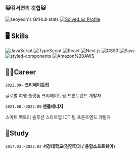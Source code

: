 ### 😺김서연의 깃헙😺
![seoyeon's GitHub stats](https://github-readme-stats.vercel.app/api?username=aeong98&show_icons=true&theme=radical)
[![Solved.ac Profile](http://mazassumnida.wtf/api/v2/generate_badge?boj=sy9815)](https://solved.ac/sy9815/)

## 🖥 Skills 
![JavaScript](https://img.shields.io/badge/JavaScript-F7DF1E.svg?&style=for-the-badge&logo=JavaScript&logoColor=white)
![TypeScript](https://img.shields.io/badge/TypeScript-3178C6.svg?&style=for-the-badge&logo=TypeScript&logoColor=white)
![React](https://img.shields.io/badge/React-61DAFB.svg?&style=for-the-badge&logo=React&logoColor=white)
![Next.js](https://img.shields.io/badge/Next.js-000000.svg?&style=for-the-badge&logo=Next.js&logoColor=white)
![CSS3](https://img.shields.io/badge/CSS3-1572B6.svg?&style=for-the-badge&logo=CSS3&logoColor=white)
![Sass](https://img.shields.io/badge/Sass-CC6699.svg?&style=for-the-badge&logo=Sass&logoColor=white)
![styled-components](https://img.shields.io/badge/styled-components-DB7093.svg?&style=for-the-badge&logo=styled-components&logoColor=white)
![Amazon%20AWS](https://img.shields.io/badge/Amazon%20AWS-232F3E.svg?&style=for-the-badge&logo=Amazon%20AWS&logoColor=white)


## **👩‍💻Career**
`2022.09~`
**크리에이트립**

글로벌 여행 플랫폼 크리에이트립 프론트엔드 개발자 

`2021.08.~2022.09` 
**젠틀에너지**

스마트 팩토리 솔루션 스타트업 ICT 팀 프론트엔드 개발자

## **📝Study** 

`2017.03.~2022.02`
 **서강대학교(경영학과 / 융합소프트웨어)**
